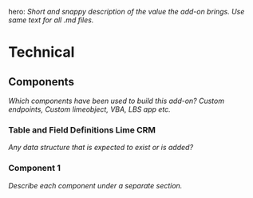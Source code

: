 hero: *Short and snappy description of the value the add-on brings. Use same text for all .md files.*

# Technical

## Components

*Which components have been used to build this add-on? Custom endpoints, Custom limeobject, VBA, LBS app etc.*

### Table and Field Definitions Lime CRM

*Any data structure that is expected to exist or is added?*

### Component 1

*Describe each component under a separate section.*